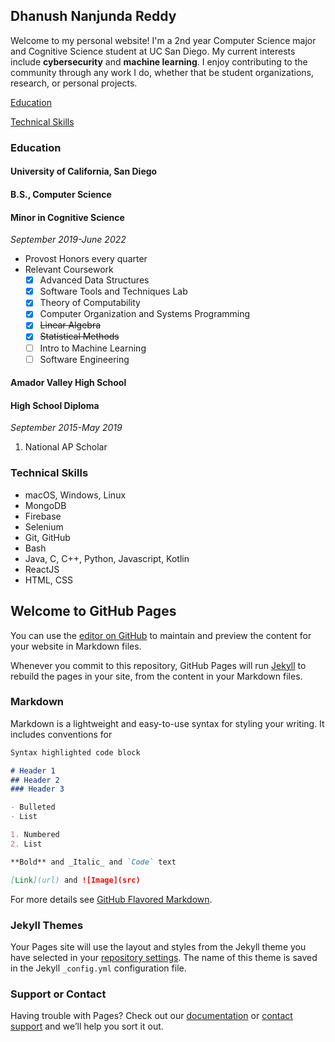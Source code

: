 ## Dhanush Nanjunda Reddy

Welcome to my personal website! I'm a 2nd year Computer Science major and Cognitive Science student at UC San Diego. My current interests include **cybersecurity** and **machine learning**. I enjoy contributing to the community through any work I do, whether that be student organizations, research, or personal projects. 

[Education](https://github.com/dnanjunda/cse110-lab1#education)

[Technical Skills](https://github.com/dnanjunda/cse110-lab1#technical-skills)

### Education
#### University of California, San Diego
#### B.S., Computer Science
#### Minor in Cognitive Science

*September 2019-June 2022*

- Provost Honors every quarter
- Relevant Coursework
  - [x] Advanced Data Structures
  - [x] Software Tools and Techniques Lab
  - [x] Theory of Computability
  - [x] Computer Organization and Systems Programming
  - [x] ~~Linear Algebra~~
  - [x] ~~Statistical Methods~~
  - [ ] Intro to Machine Learning
  - [ ] Software Engineering
  
#### Amador Valley High School
#### High School Diploma

*September 2015-May 2019*

1. National AP Scholar

### Technical Skills

- macOS, Windows, Linux
- MongoDB
- Firebase
- Selenium
- Git, GitHub
- Bash
- Java, C, C++, Python, Javascript, Kotlin
- ReactJS
- HTML, CSS

## Welcome to GitHub Pages

You can use the [editor on GitHub](https://github.com/dnanjunda/cse110-lab1/edit/main/README.md) to maintain and preview the content for your website in Markdown files.

Whenever you commit to this repository, GitHub Pages will run [Jekyll](https://jekyllrb.com/) to rebuild the pages in your site, from the content in your Markdown files.

### Markdown

Markdown is a lightweight and easy-to-use syntax for styling your writing. It includes conventions for

```markdown
Syntax highlighted code block

# Header 1
## Header 2
### Header 3

- Bulleted
- List

1. Numbered
2. List

**Bold** and _Italic_ and `Code` text

[Link](url) and ![Image](src)
```

For more details see [GitHub Flavored Markdown](https://guides.github.com/features/mastering-markdown/).

### Jekyll Themes

Your Pages site will use the layout and styles from the Jekyll theme you have selected in your [repository settings](https://github.com/dnanjunda/cse110-lab1/settings). The name of this theme is saved in the Jekyll `_config.yml` configuration file.

### Support or Contact

Having trouble with Pages? Check out our [documentation](https://docs.github.com/categories/github-pages-basics/) or [contact support](https://github.com/contact) and we’ll help you sort it out.
